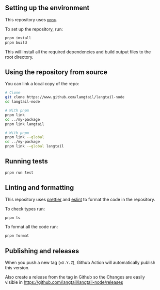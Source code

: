 ## Setting up the environment

This repository uses [`pnpm`](https://pnpm.io/).

To set up the repository, run:

```bash
pnpm install
pnpm build
```

This will install all the required dependencies and build output files to the root directory.

## Using the repository from source

You can link a local copy of the repo:

```bash
# Clone
git clone https://www.github.com/langtail/langtail-node
cd langtail-node

# With pnpm
pnpm link
cd ../my-package
pnpm link langtail

# With pnpm
pnpm link --global
cd ../my-package
pnpm link -—global langtail
```

## Running tests

```bash
pnpm run test
```

## Linting and formatting

This repository uses [prettier](https://www.npmjs.com/package/prettier) and
[eslint](https://www.npmjs.com/package/eslint) to format the code in the repository.

To check types run:

```bash
pnpm ts
```

To format all the code run:

```bash
pnpm format
```

## Publishing and releases

When you push a new tag (`vX.Y.Z`), Github Action will automatically publish this version.

Also create a release from the tag in Github so the Changes are easily visible in https://github.com/langtail/langtail-node/releases
